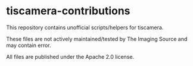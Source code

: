 # tiscamera-contributions

This repository contains unofficial scripts/helpers for tiscamera.

These files are not actively maintained/tested by The Imaging Source and may contain error.

All files are published under the Apache 2.0 license.
